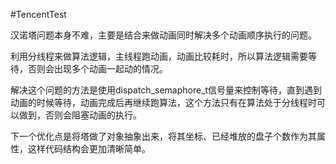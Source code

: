 #TencentTest

汉诺塔问题本身不难，主要是结合来做动画同时解决多个动画顺序执行的问题。

利用分线程来做算法逻辑，主线程跑动画，动画比较耗时，所以算法逻辑需要等待，否则会出现多个动画一起动的情况。

解决这个问题的方法是使用dispatch_semaphore_t信号量来控制等待，直到遇到动画的时候等待，动画完成后再继续跑算法，这个方法只有在算法处于分线程时可以做到，否则会阻塞动画的执行。

下一个优化点是将塔做了对象抽象出来，将其坐标、已经堆放的盘子个数作为其属性，这样代码结构会更加清晰简单。